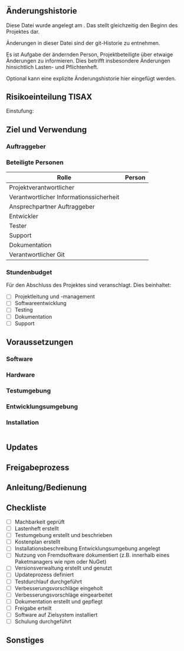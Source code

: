 # 

## Änderungshistorie

Diese Datei wurde angelegt am . Das stellt gleichzeitig den Beginn des Projektes dar.

Änderungen in dieser Datei sind der git-Historie zu entnehmen.

Es ist Aufgabe der ändernden Person, Projektbeteiligte über etwaige Änderungen zu informieren. Dies betrifft insbesondere Änderungen hinsichtlich Lasten- und Pflichtenheft.

Optional kann eine explizite Änderungshistorie hier eingefügt werden.

## Risikoeinteilung TISAX

Einstufung: 



## Ziel und Verwendung



### Auftraggeber



### Beteiligte Personen

| Rolle                                   | Person |
| --------------------------------------- | ------ |
| Projektverantwortlicher                 |        |
| Verantwortlicher Informationssicherheit |        |
| Ansprechpartner Auftraggeber            |        |
| Entwickler                              |        |
| Tester                                  |        |
| Support                                 |        |
| Dokumentation                           |        |
| Verantwortlicher Git                    |        |

### Stundenbudget

Für den Abschluss des Projektes sind  veranschlagt. Dies beinhaltet:
- [ ] Projektleitung und -management
- [ ] Softwareentwicklung
- [ ] Testing
- [ ] Dokumentation
- [ ] Support

## Voraussetzungen

### Software



### Hardware



### Testumgebung



### Entwicklungsumgebung



### Installation



```shell

```

## Updates



## Freigabeprozess



## Anleitung/Bedienung



## Checkliste
- [ ] Machbarkeit geprüft
- [ ] Lastenheft erstellt
- [ ] Testumgebung erstellt und beschrieben
- [ ] Kostenplan erstellt
- [ ] Installationsbeschreibung Entwicklungsumgebung angelegt
- [ ] Nutzung von Fremdsoftware dokumentiert (z.B. innerhalb eines Paketmanagers wie npm oder NuGet)
- [ ] Versionsverwaltung erstellt und genutzt
- [ ] Updateprozess definiert
- [ ] Testdurchlauf durchgeführt
- [ ] Verbesserungsvorschläge eingeholt
- [ ] Verbesserungsvorschläge eingearbeitet
- [ ] Dokumentation erstellt und gepflegt
- [ ] Freigabe erteilt
- [ ] Software auf Zielsystem installiert
- [ ] Schulung durchgeführt

## Sonstiges


